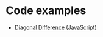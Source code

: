 # Code examples
- [Diagonal Difference (JavaScript)](https://github.com/gm3290/solutions/blob/main/src/DiagonalDifference.js)
